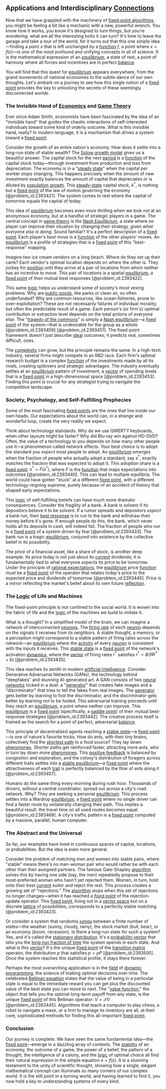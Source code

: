 ## Applications and Interdisciplinary [Connections](@article_id:193345)

Now that we have grappled with the machinery of [fixed-point algorithms](@article_id:142764), you might be feeling a bit like a mechanic with a new, powerful wrench. You know how it works, you know it's designed to turn things, but you’re wondering: what are all the interesting bolts it can turn? It's time to leave the garage and take a tour of the world, for it turns out that this one simple idea—finding a point $x$ that is left unchanged by a [function](@article_id:141001) $f$, a point where $x=f(x)$—is one of the most profound and unifying concepts in all of science. It is the mathematical expression of an *[equilibrium](@article_id:144554)*, a state of rest, a point of harmony where all forces and incentives are in perfect [balance](@article_id:169031).

You will find that this quest for [equilibrium](@article_id:144554) appears everywhere, from the grand movements of national economies to the subtle dance of our own thoughts. Let's embark on a journey to see how this single notion of a [fixed point](@article_id:155900) provides the key to unlocking the secrets of these seemingly disconnected worlds.

### The Invisible Hand of [Economics](@article_id:271560) and [Game Theory](@article_id:140236)

Ever since Adam Smith, economists have been fascinated by the idea of an "invisible hand" that guides the chaotic interactions of self-interested individuals toward some kind of orderly outcome. What is this invisible hand, really? In modern language, it is a mechanism that drives a system toward a [fixed point](@article_id:155900).

Consider the growth of an entire nation's economy. How does it settle into a long-run state of stable wealth? The [Solow growth model](@article_id:138914) gives us a beautiful answer. The capital stock for the next [period](@article_id:169165) is a [function](@article_id:141001) of the capital stock today—through investment from production and loss from depreciation. The economy is in a "[steady state](@article_id:138759)" when the capital per worker stops changing. This happens precisely when the amount of new investment exactly balances the amount of capital that depreciates or is diluted by [population growth](@article_id:138617). This [steady-state](@article_id:261845) capital stock, $k^*$, is nothing but a [fixed point](@article_id:155900) of the law of motion governing the economy [@problem_id:2393421]. The system comes to rest where the capital of tomorrow equals the capital of today.

This idea of [equilibrium](@article_id:144554) becomes even more thrilling when we look not at an anonymous economy, but at a handful of strategic players in a game. The central concept in [game theory](@article_id:140236) is the [Nash Equilibrium](@article_id:137378), a state where no player can improve their situation by changing their strategy, *given what everyone else is doing*. Sound familiar? It's a perfect description of a [fixed point](@article_id:155900). Each player's best move is a [function](@article_id:141001) of the other players' moves. An [equilibrium](@article_id:144554) is a profile of strategies that is a [fixed point](@article_id:155900) of this "best-response" mapping.

Imagine two ice cream vendors on a long beach. Where do they set up their carts? Each vendor's optimal location depends on where the other is. They jockey for [position](@article_id:167295) until they arrive at a pair of locations from which neither has an incentive to move. This pair of locations is a spatial [equilibrium](@article_id:144554), a [fixed point](@article_id:155900) of their mutual best responses [@problem_id:2393422].

This same [logic](@article_id:266330) helps us understand some of society's most vexing problems. Why are [public goods](@article_id:183408), like parks or clean air, so often underfunded? Why are common resources, like ocean fisheries, prone to over-exploitation? These are not necessarily failures of individual morality, but often the predictable result of a game. Each person's (or firm's) optimal contribution or extraction level depends on the total actions of everyone else. The "[tragedy of the commons](@article_id:191532)" is simply a [Nash equilibrium](@article_id:137378)—a [fixed point](@article_id:155900) of the system—that is undesirable for the group as a whole [@problem_id:2393459] [@problem_id:2393451]. The fixed-point framework doesn't just describe [ideal](@article_id:150388) outcomes; it predicts real, sometimes difficult, ones.

The [complexity](@article_id:265609) can grow, but the principle remains the same. In a high-tech industry, several firms might compete in an R&D race. Each firm's optimal research budget is a complex [function](@article_id:141001) of the investments made by all its rivals, creating spillovers and strategic advantages. The industry eventually settles at an [equilibrium](@article_id:144554) pattern of investment, a [vector](@article_id:176819) of spending levels that is a [fixed point](@article_id:155900) in a high-dimensional space [@problem_id:2393453]. Finding this point is crucial for any strategist trying to navigate the competitive landscape.

### Society, Psychology, and Self-Fulfilling Prophecies

Some of the most fascinating [fixed points](@article_id:143179) are the ones that live inside our own heads. Our expectations about the world can, in a strange and wonderful loop, create the very reality we expect.

Think about technology standards. Why do we use QWERTY keyboards, when other layouts might be faster? Why did Blu-ray win against HD-DVD? Often, the value of a technology to you depends on how many other people use it—a phenomenon called network effects. Your best choice is to adopt the standard you *expect* most people to adopt. An [equilibrium](@article_id:144554) emerges when the fraction of people who actually adopt a standard, say $s^*$, exactly matches the fraction that was expected to adopt it. This adoption share is a [fixed point](@article_id:155900): $s^* = F(s^*)$, where $F$ is the [function](@article_id:141001) that maps expectations into outcomes [@problem_id:2393440]. This can lead to multiple equilibria. The world could have gotten "stuck" at a different [fixed point](@article_id:155900), with a different technology reigning supreme, purely because of an accident of history that shaped early expectations.

This [logic](@article_id:266330) of self-fulfilling beliefs can have much more dramatic consequences. Consider the fragility of a bank. A bank is solvent if its depositors believe it to be solvent. If a rumor spreads and depositors *expect* a bank run, their [best response](@article_id:272245) is to run to the bank and withdraw their money before it's gone. If enough people do this, the bank, which never holds all its deposits in cash, will indeed fail. The fraction of people who run is a [fixed point](@article_id:155900) of a system driven by fear [@problem_id:2393433]. The bank run is a tragic [equilibrium](@article_id:144554), conjured into existence by the collective belief in its possibility.

The price of a financial asset, like a share of stock, is another deep example. Its price today is not just about its [current](@article_id:270029) dividends; it is fundamentally tied to what everyone *expects* its price to be tomorrow. Under the principle of [rational expectations](@article_id:140059), the [equilibrium](@article_id:144554) price [function](@article_id:141001) must be a [fixed point](@article_id:155900) of the operator that relates today's price to the expected price and dividends of tomorrow [@problem_id:2393446]. Price is a mirror reflecting the market's belief about its own future [reflection](@article_id:161616).

### The [Logic](@article_id:266330) of Life and Machines

The fixed-point principle is not confined to the social world. It is woven into the fabric of life and the [logic](@article_id:266330) of the machines we build to imitate it.

What is a thought? In a simplified model of the brain, we can imagine a network of interconnected [neurons](@article_id:197153). The [firing rate](@article_id:275365) of each [neuron](@article_id:147606) depends on the signals it receives from its neighbors. A stable thought, a memory, or a perception might correspond to a stable pattern of firing rates across the network—an [equilibrium](@article_id:144554) where the [activity](@article_id:149888) of every [neuron](@article_id:147606) is consistent with the inputs it receives. This [stable state](@article_id:176509) is a [fixed point](@article_id:155900) of the network's activation [dynamics](@article_id:163910), where the [vector](@article_id:176819) of firing rates $r^*$ satisfies $r^* = \phi(W r^* + b)$ [@problem_id:2393435].

This idea reaches its zenith in modern [artificial intelligence](@article_id:267458). Consider Generative Adversarial Networks (GANs), the technology behind "deepfakes" and stunning AI-generated art. A GAN consists of two [neural networks](@article_id:144417) locked in a duel: a "[generator](@article_id:152213)" that creates fake images and a "discriminator" that tries to tell the fakes from real images. The [generator](@article_id:152213) gets better by learning to fool the discriminator, and the discriminator gets better by learning not to be fooled. This adversarial training proceeds until they reach an [equilibrium](@article_id:144554), a point where neither can improve. This [equilibrium](@article_id:144554) is a [fixed point](@article_id:155900) (specifically, a [saddle point](@article_id:142082)) of their mutual best-response strategies [@problem_id:2393442]. The creative process itself is framed as the search for a point of perfect, adversarial [balance](@article_id:169031).

This principle of decentralized agents reaching a [stable state](@article_id:176509)—a [fixed point](@article_id:155900)—is one of nature's favorite tricks. How do ants, with their tiny brains, collectively find the [shortest path](@article_id:157074) to a food source? They lay down [pheromones](@article_id:187937). Shorter paths get reinforced faster, attracting more ants, who in turn lay down more [pheromones](@article_id:187937). This [positive feedback](@article_id:172567) is balanced by congestion and exploration, and the colony's distribution of foragers across different trails settles into a [stable equilibrium](@article_id:268985)—a [fixed point](@article_id:155900) where the attractiveness of each [trail](@article_id:184306) is perfectly balanced by the flow of ants along it [@problem_id:2393457].

Humans do the same thing every morning during rush hour. Thousands of drivers, without a central coordinator, spread out across a city's road network. Why? They are seeking a personal [equilibrium](@article_id:144554). This process settles into a Wardrop [equilibrium](@article_id:144554), a [fixed point](@article_id:155900) where no single driver can find a faster route by unilaterally changing their path. This implies a beautiful result: the travel time on all used routes becomes equal [@problem_id:2393469]. A city's traffic pattern is a [fixed point](@article_id:155900) computed by a massive, parallel, human computer.

### The Abstract and the Universal

So far, our examples have lived in continuous spaces of capital, locations, or probabilities. But the idea is even more general.

Consider the problem of matching men and women into stable pairs, where "stable" means there's no man-woman pair who would rather be with each other than their assigned partners. The famous Gale-Shapley [algorithm](@article_id:267625) solves this by having one side (say, the men) repeatedly propose to their most-preferred woman who hasn't yet rejected them. Women, in turn, hold onto their best [current](@article_id:270029) suitor and reject the rest. This process creates a growing set of "rejections." The [algorithm](@article_id:267625) stops when this set of rejections no longer changes—when it has reached a *[fixed point](@article_id:155900)* of the rejection-update operator. This [fixed point](@article_id:155900), living not in a [vector space](@article_id:150614) but on a discrete [lattice](@article_id:152076) of possibilities, corresponds to a perfectly stable matching [@problem_id:2393423].

Or consider a system that randomly [jumps](@article_id:273296) between a finite number of states—the weather (sunny, cloudy, rainy), the stock market (bull, bear), or an economy (boom, recession). Is there a long-run state for such a system? Yes, and it's called the [stationary distribution](@article_id:142048). It's a [probability vector](@article_id:199940) that tells you the [long-run fraction of time](@article_id:268812) the system spends in each state. And what is this [vector](@article_id:176819)? It's the unique [fixed point](@article_id:155900) of the [transition matrix](@article_id:145931) operator, the distribution $p$ that satisfies $p = pP$ [@problem_id:2393500]. Once the system reaches this statistical profile, it stays there forever.

Perhaps the most overarching application is in the [field](@article_id:151652) of [dynamic programming](@article_id:140613), the science of making optimal decisions over time. The celebrated [Bellman equation](@article_id:138150) states that the value of being in a particular state is equal to the immediate reward you can get plus the discounted value of the best
state you can move to next. The "[value function](@article_id:144256)," the object that tells you the optimal long-term payoff from any state, is the unique [fixed point](@article_id:155900) of this Bellman operator: $V = \mathcal{T}V$ [@problem_id:2393445]. Algorithms that teach a computer to play chess, a robot to navigate a maze, or a firm to manage its inventory are all, at their core, sophisticated methods for finding this all-important [fixed point](@article_id:155900).

### Conclusion

Our journey is complete. We have seen the same fundamental idea—the [fixed point](@article_id:155900)—emerge in a dazzling array of contexts. The [stability](@article_id:142499) of an economy, the outcome of a game, the power of a belief, the pattern of a thought, the intelligence of a colony, and the [logic](@article_id:266330) of optimal choice all find their natural expression in the simple equation $x = f(x)$. It is a stunning testament to the unity of scientific thought, showing how a single, elegant mathematical concept can illuminate so many corners of our complex world. It is the still point in a turning world, and having learned to find it, you now hold a key to understanding systems of every kind.